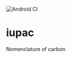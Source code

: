 ![Android CI](https://github.com/IonicNeel/iupac/workflows/Android%20CI/badge.svg)
# iupac
Nomenclature of carbon
